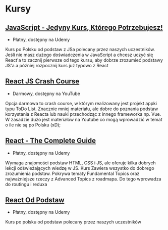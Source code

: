 # Kursy

## [JavaScript - Jedyny Kurs, Którego Potrzebujesz!](https://www.udemy.com/course/javascript-jedyny-kurs-ktorego-potrzebujesz/) 
- Płatny, dostępny na Udemy

Kurs po Polsku od podstaw z JSa polecany przez naszych uczestników. Jeśli nie masz dużego doświadczenia w JavaScript a chcesz uczyć się React'a to zacznij pierwsze od tego kursu, aby dobrze zrozumieć podstawy JS'a a później rozpocznij kurs już typowo z React

## [React JS Crash Course](https://www.youtube.com/watch?v=w7ejDZ8SWv8)
- Darmowy, dostępny na YouTube

Opcja darmowa to crash course, w którym realizowany jest projekt appki typu ToDo List. 
Znacznie mniej materiału, ale dobre do poznania podstaw korzystania z Reacta lub nauki przechodząc z innego frameworka np. Vue. 
W zasadzie dużo jest materiałów na Youtube co mogą wprowadzić w temat o ile nie są po Polsku (xD);

## [React - The Complete Guide](https://www.udemy.com/course/react-the-complete-guide-incl-redux/)
- Płatny, dostępny na Udemy

Wymaga znajomości podstaw HTML, CSS i JS, ale oferuje kilka dobrych lekcji odświeżających wiedzę w JS. 
Kurs Zawiera wszystko do dobrego zrozumienia podstaw. 
Pokrywa tematy Fundamental Topics oraz najważniejsze rzeczy z Advanced Topics z roadmapa. 
Do tego wprowadza do routingu i reduxa

## [React Od Podstaw](https://www.udemy.com/course/kurs-react-od-podstaw/)
- Płatny, dostępny na Udemy

Kurs po polsku od podstaw polecany przez naszych uczestników